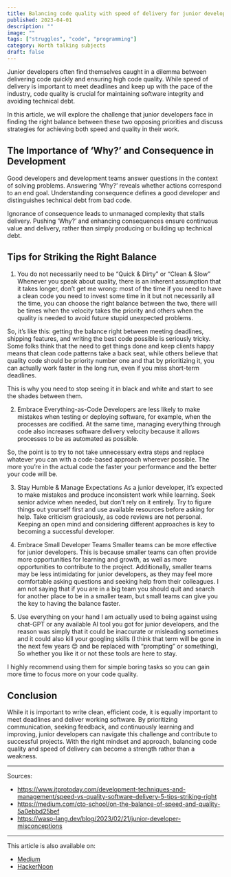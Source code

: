 ```yaml
---
title: Balancing code quality with speed of delivery for junior developers
published: 2023-04-01
description: ""
image: ""
tags: ["struggles", "code", "programming"]
category: Worth talking subjects
draft: false
---
```


Junior developers often find themselves caught in a dilemma between delivering code quickly and ensuring high code quality. While speed of delivery is important to meet deadlines and keep up with the pace of the industry, code quality is crucial for maintaining software integrity and avoiding technical debt.

In this article, we will explore the challenge that junior developers face in finding the right balance between these two opposing priorities and discuss strategies for achieving both speed and quality in their work.

## The Importance of ‘Why?’ and Consequence in Development
Good developers and development teams answer questions in the context of solving problems. Answering ‘Why?’ reveals whether actions correspond to an end goal. Understanding consequence defines a good developer and distinguishes technical debt from bad code.

Ignorance of consequence leads to unmanaged complexity that stalls delivery. Pushing ‘Why?’ and enhancing consequences ensure continuous value and delivery, rather than simply producing or building up technical debt.

## Tips for Striking the Right Balance
1. You do not necessarily need to be “Quick & Dirty” or “Clean & Slow”​
Whenever you speak about quality, there is an inherent assumption that it takes longer, don’t get me wrong: most of the time if you need to have a clean code you need to invest some time in it but not necessarily all the time, you can choose the right balance between the two, there will be times when the velocity takes the priority and others when the quality is needed to avoid future stupid unexpected problems.

So, it’s like this: getting the balance right between meeting deadlines, shipping features, and writing the best code possible is seriously tricky. Some folks think that the need to get things done and keep clients happy means that clean code patterns take a back seat, while others believe that quality code should be priority number one and that by prioritizing it, you can actually work faster in the long run, even if you miss short-term deadlines.

This is why you need to stop seeing it in black and white and start to see the shades between them.

2. Embrace Everything-as-Code
Developers are less likely to make mistakes when testing or deploying software, for example, when the processes are codified. At the same time, managing everything through code also increases software delivery velocity because it allows processes to be as automated as possible.

So, the point is to try to not take unnecessary extra steps and replace whatever you can with a code-based approach wherever possible. The more you’re in the actual code the faster your performance and the better your code will be.

3. Stay Humble & Manage Expectations
As a junior developer, it’s expected to make mistakes and produce inconsistent work while learning. Seek senior advice when needed, but don’t rely on it entirely. Try to figure things out yourself first and use available resources before asking for help. Take criticism graciously, as code reviews are not personal. Keeping an open mind and considering different approaches is key to becoming a successful developer.

4. Embrace Small Developer Teams
Smaller teams can be more effective for junior developers. This is because smaller teams can often provide more opportunities for learning and growth, as well as more opportunities to contribute to the project. Additionally, smaller teams may be less intimidating for junior developers, as they may feel more comfortable asking questions and seeking help from their colleagues. I am not saying that if you are in a big team you should quit and search for another place to be in a smaller team, but small teams can give you the key to having the balance faster.

5. Use everything on your hand
I am actually used to being against using chat-GPT or any available AI tool you got for junior developers, and the reason was simply that it could be inaccurate or misleading sometimes and it could also kill your googling skills (I think that term will be gone in the next few years 😊 and be replaced with “prompting” or something), So whether you like it or not these tools are here to stay.

I highly recommend using them for simple boring tasks so you can gain more time to focus more on your code quality.

## Conclusion
While it is important to write clean, efficient code, it is equally important to meet deadlines and deliver working software. By prioritizing communication, seeking feedback, and continuously learning and improving, junior developers can navigate this challenge and contribute to successful projects. With the right mindset and approach, balancing code quality and speed of delivery can become a strength rather than a weakness.

--------
Sources:
- https://www.itprotoday.com/development-techniques-and-management/speed-vs-quality-software-delivery-5-tips-striking-right
- https://medium.com/cto-school/on-the-balance-of-speed-and-quality-5a0ebbd25bef
- https://wasp-lang.dev/blog/2023/02/21/junior-developer-misconceptions

-----------
This article is also available on:  
* [Medium](https://ayoub3bidi.medium.com/junior-developers-balancing-code-quality-with-speed-of-delivery-b0a88e388606)
* [HackerNoon](https://hackernoon.com/junior-devs-lets-talk-about-balancing-code-quality-and-your-speed-of-delivery)